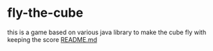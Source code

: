 # fly-the-cube
this is a game based on various java library to make the cube fly with keeping the score
[README.md](https://github.com/Abhaysworkplace/fly-the-cube/files/9250436/README.md)
